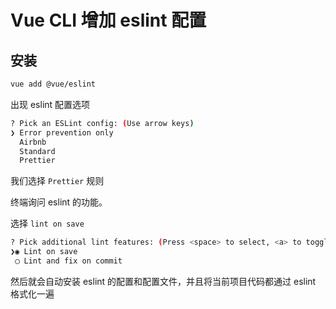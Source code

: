 # Vue CLI 增加 eslint 配置

## 安装

```bash
vue add @vue/eslint
```

出现 eslint 配置选项

```bash
? Pick an ESLint config: (Use arrow keys)
❯ Error prevention only
  Airbnb
  Standard
  Prettier
```

我们选择 `Prettier` 规则

终端询问 eslint 的功能。

选择 `lint on save`

```bash
? Pick additional lint features: (Press <space> to select, <a> to toggle all, <i> to invert selection)
❯◉ Lint on save
 ◯ Lint and fix on commit
```

然后就会自动安装 eslint 的配置和配置文件，并且将当前项目代码都通过 eslint 格式化一遍
